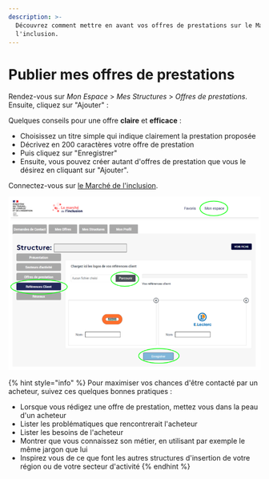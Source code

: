 ```yaml
---
description: >-
  Découvrez comment mettre en avant vos offres de prestations sur le Marché de
  l'inclusion.
---
```


# Publier mes offres de prestations

Rendez-vous sur _Mon Espace_ &gt; _Mes Structures_ &gt; _Offres de prestations_. Ensuite, cliquez sur "Ajouter" : 

Quelques conseils pour une offre **claire** et **efficace** :

* Choisissez un titre simple qui indique clairement la prestation proposée
* Décrivez en 200 caractères votre offre de prestation
* Puis cliquez sur "Enregistrer"
* Ensuite, vous pouvez créer autant d'offres de prestation que vous le désirez en cliquant sur "Ajouter".

Connectez-vous sur [le Marché de l'inclusion](https://lemarche.inclusion.beta.gouv.fr/fr/).

![](../../../.gitbook/assets/image%20%28116%29.png)

{% hint style="info" %}
Pour maximiser vos chances d'être contacté par un acheteur, suivez ces quelques bonnes pratiques :

* Lorsque vous rédigez une offre de prestation, mettez vous dans la peau d'un acheteur
* Lister les problématiques que rencontrerait l'acheteur
* Lister les besoins de l'acheteur
* Montrer que vous connaissez son métier, en utilisant par exemple le même jargon que lui
* Inspirez vous de ce que font les autres structures d'insertion de votre région ou de votre secteur d'activité
{% endhint %}

